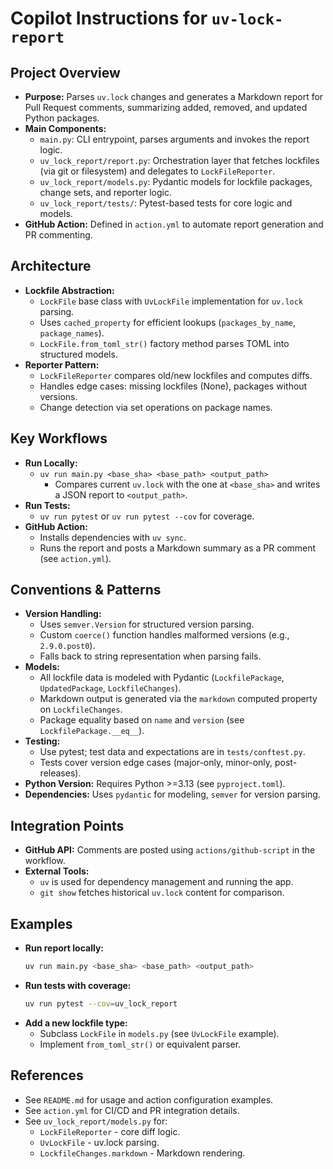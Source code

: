 # Copilot Instructions for `uv-lock-report`

## Project Overview
- **Purpose:** Parses `uv.lock` changes and generates a Markdown report for Pull Request comments, summarizing added, removed, and updated Python packages.
- **Main Components:**
  - `main.py`: CLI entrypoint, parses arguments and invokes the report logic.
  - `uv_lock_report/report.py`: Orchestration layer that fetches lockfiles (via git or filesystem) and delegates to `LockFileReporter`.
  - `uv_lock_report/models.py`: Pydantic models for lockfile packages, change sets, and reporter logic.
  - `uv_lock_report/tests/`: Pytest-based tests for core logic and models.
- **GitHub Action:** Defined in `action.yml` to automate report generation and PR commenting.

## Architecture
- **Lockfile Abstraction:**
  - `LockFile` base class with `UvLockFile` implementation for `uv.lock` parsing.
  - Uses `cached_property` for efficient lookups (`packages_by_name`, `package_names`).
  - `LockFile.from_toml_str()` factory method parses TOML into structured models.
- **Reporter Pattern:**
  - `LockFileReporter` compares old/new lockfiles and computes diffs.
  - Handles edge cases: missing lockfiles (None), packages without versions.
  - Change detection via set operations on package names.

## Key Workflows
- **Run Locally:**
  - `uv run main.py <base_sha> <base_path> <output_path>`
    - Compares current `uv.lock` with the one at `<base_sha>` and writes a JSON report to `<output_path>`.
- **Run Tests:**
  - `uv run pytest` or `uv run pytest --cov` for coverage.
- **GitHub Action:**
  - Installs dependencies with `uv sync`.
  - Runs the report and posts a Markdown summary as a PR comment (see `action.yml`).

## Conventions & Patterns
- **Version Handling:**
  - Uses `semver.Version` for structured version parsing.
  - Custom `coerce()` function handles malformed versions (e.g., `2.9.0.post0`).
  - Falls back to string representation when parsing fails.
- **Models:**
  - All lockfile data is modeled with Pydantic (`LockfilePackage`, `UpdatedPackage`, `LockfileChanges`).
  - Markdown output is generated via the `markdown` computed property on `LockfileChanges`.
  - Package equality based on `name` and `version` (see `LockfilePackage.__eq__`).
- **Testing:**
  - Use pytest; test data and expectations are in `tests/conftest.py`.
  - Tests cover version edge cases (major-only, minor-only, post-releases).
- **Python Version:** Requires Python >=3.13 (see `pyproject.toml`).
- **Dependencies:** Uses `pydantic` for modeling, `semver` for version parsing.

## Integration Points
- **GitHub API:** Comments are posted using `actions/github-script` in the workflow.
- **External Tools:**
  - `uv` is used for dependency management and running the app.
  - `git show` fetches historical `uv.lock` content for comparison.

## Examples
- **Run report locally:**
  ```sh
  uv run main.py <base_sha> <base_path> <output_path>
  ```
- **Run tests with coverage:**
  ```sh
  uv run pytest --cov=uv_lock_report
  ```
- **Add a new lockfile type:**
  - Subclass `LockFile` in `models.py` (see `UvLockFile` example).
  - Implement `from_toml_str()` or equivalent parser.

## References
- See `README.md` for usage and action configuration examples.
- See `action.yml` for CI/CD and PR integration details.
- See `uv_lock_report/models.py` for:
  - `LockFileReporter` - core diff logic.
  - `UvLockFile` - uv.lock parsing.
  - `LockfileChanges.markdown` - Markdown rendering.
